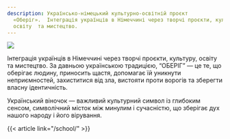 ```yaml
---
description: Українсько-німецький культурно-освітній проєкт
  «Оберіг».  Інтеграція українців в Німеччині через творчі проєкти, культуру,
  освіту  та мистецтво.
---
```


![](https://res.cloudinary.com/dqzyy5upv/image/upload/v1740741931/1_%D0%BF%D0%BE%D1%81%D1%82_11_page-0001_pxwzco.jpg)

Інтеграція українців в Німеччині через творчі проєкти, культуру, освіту  та мистецтво.
За давньою українською традицією, “ОБЕРІГ” — це те, що оберігає людину, приносить щастя, допомагає їй уникнути неприємностей, захиститися від зла, вистояти проти ворогів та зберегти власну ідентичність.

Український віночок — важливий культурний символ із глибоким сенсом, символічний місток між минулим і сучасністю, що зберігає дух нашого народу і його вірування.

{{< article link="/school/" >}}
